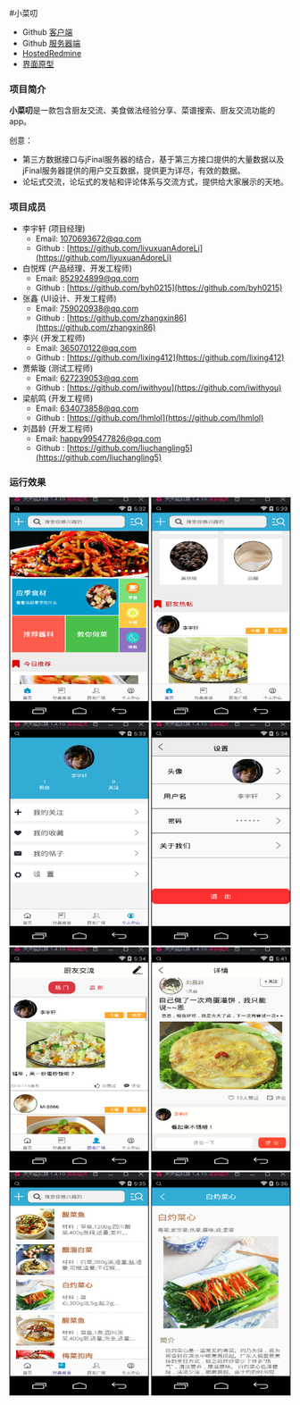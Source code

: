 #小菜叨

* Github [客户端](https://github.com/zhangxin86/XiaoCaiDao) 
* Github [服务器端](https://github.com/byh0215/jinal_demo)
* [HostedRedmine](http://www.hostedredmine.com/projects/xiaocaidao/wiki)
* [界面原型](https://modao.cc/app/80e2fa0ec35d94eb86d0b7d43627a9858369076f)

### 项目简介

**小菜叨**是一款包含厨友交流、美食做法经验分享、菜谱搜索、厨友交流功能的app。

创意：

* 第三方数据接口与jFinal服务器的结合，基于第三方接口提供的大量数据以及jFinal服务器提供的用户交互数据，提供更为详尽，有效的数据。
* 论坛式交流，论坛式的发帖和评论体系与交流方式，提供给大家展示的天地。


### 项目成员

* 李宇轩 (项目经理) 
    * Email: <1070693672@qq.com>
    * Github : [https://github.com/liyuxuanAdoreLi](https://github.com/liyuxuanAdoreLi)
* 白悦辉 (产品经理、开发工程师) 
    * Email: <852924899@qq.com>
    * Github : [https://github.com/byh0215](https://github.com/byh0215)
* 	张鑫 (UI设计、开发工程师) 
    * Email: <759020938@qq.com>
    * Github : [https://github.com/zhangxin86](https://github.com/zhangxin86)	
* 	李兴 (开发工程师) 
    * Email: <365070122@qq.com>
    * Github : [https://github.com/lixing412](https://github.com/lixing412)	
* 贾紫璇 (测试工程师) 
    * Email: <627239053@qq.com>
    * Github : [https://github.com/iwithyou](https://github.com/iwithyou)	
* 梁航鸣 (开发工程师) 
    * Email: <634073858@qq.com>
    * Github : [https://github.com/lhmlol](https://github.com/lhmlol)	
* 刘昌龄 (开发工程师) 
    * Email: <happy995477826@qq.com>
    * Github : [https://github.com/liuchangling5](https://github.com/liuchangling5)	
	
### 运行效果
<img src="../../image/小菜叨/1.png" width=250 height=400 />
<img src="../../image/小菜叨/2.png" width=250 height=400 />
<img src="../../image/小菜叨/3.png" width=250 height=400 />

<img src="../../image/小菜叨/4.png" width=250 height=400 />
<img src="../../image/小菜叨/5.png" width=250 height=400 />
<img src="../../image/小菜叨/6.png" width=250 height=400 />

<img src="../../image/小菜叨/7.png" width=250 height=400 />
<img src="../../image/小菜叨/8.png" width=250 height=400 />